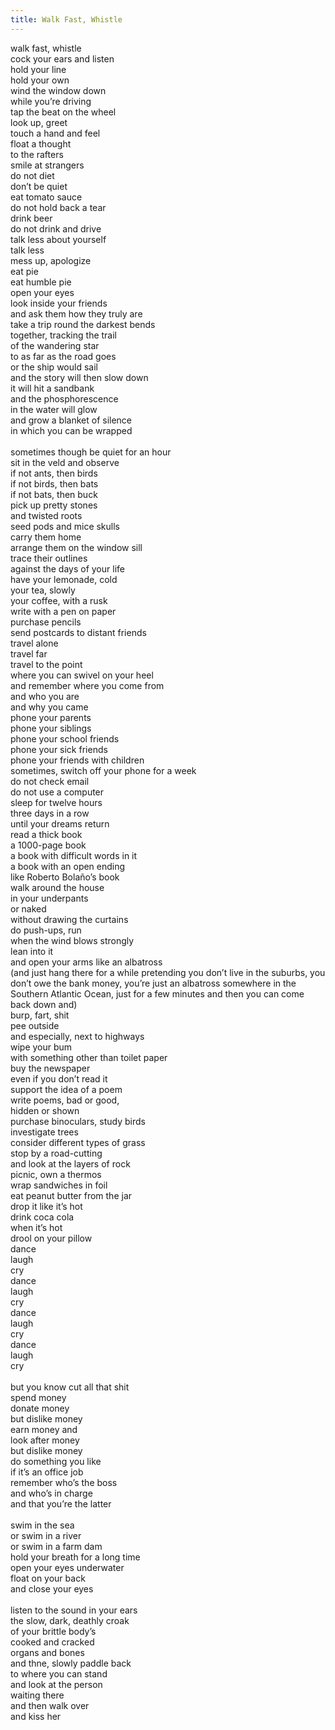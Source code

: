 ```yaml
---
title: Walk Fast, Whistle
---
```


walk fast, whistle<br>
cock your ears and listen<br>
hold your line<br>
hold your own<br>
wind the window down<br>
while you’re driving<br>
tap the beat on the wheel<br>
look up, greet<br>
touch a hand and feel<br>
float a thought<br>
to the rafters<br>
smile at strangers<br>
do not diet<br>
don’t be quiet<br>
eat tomato sauce<br>
do not hold back a tear<br>
drink beer<br>
do not drink and drive<br>
talk less about yourself<br>
talk less<br>
mess up, apologize<br>
eat pie<br>
eat humble pie<br>
open your eyes<br>
look inside your friends<br>
and ask them how they truly are<br>
take a trip round the darkest bends<br>
together, tracking the trail<br>
of the wandering star<br>
to as far as the road goes<br>
or the ship would sail<br>
and the story will then slow down<br>
it will hit a sandbank<br>
and the phosphorescence<br>
in the water will glow<br>
and grow a blanket of silence<br>
in which you can be wrapped<br>
<br>
sometimes though be quiet for an hour<br>
sit in the veld and observe<br>
if not ants, then birds<br>
if not birds, then bats<br>
if not bats, then buck<br>
pick up pretty stones<br>
and twisted roots<br>
seed pods and mice skulls<br>
carry them home<br>
arrange them on the window sill<br>
trace their outlines<br>
against the days of your life<br>
have your lemonade, cold<br>
your tea, slowly<br>
your coffee, with a rusk<br>
write with a pen on paper<br>
purchase pencils<br>
send postcards to distant friends<br>
travel alone<br>
travel far<br>
travel to the point<br>
where you can swivel on your heel<br>
and remember where you come from<br>
and who you are<br>
and why you came<br>
phone your parents<br>
phone your siblings<br>
phone your school friends<br>
phone your sick friends<br>
phone your friends with children<br>
sometimes, switch off your phone for a week<br>
do not check email<br>
do not use a computer<br>
sleep for twelve hours<br>
three days in a row<br>
until your dreams return<br>
read a thick book<br>
a 1000-page book<br>
a book with difficult words in it<br>
a book with an open ending<br>
like Roberto Bolaño’s book<br>
walk around the house<br>
in your underpants<br>
or naked<br>
without drawing the curtains<br>
do push-ups, run<br>
when the wind blows strongly<br>
lean into it<br>
and open your arms like an albatross<br>
(and just hang there for a while pretending you don’t live in the suburbs, you don’t owe the bank money, you’re just an albatross somewhere in the Southern Atlantic Ocean, just for a few minutes and then you can come back down and)<br>
burp, fart, shit<br>
pee outside<br>
and especially, next to highways<br>
wipe your bum<br>
with something other than toilet paper<br>
buy the newspaper<br>
even if you don’t read it<br>
support the idea of a poem<br>
write poems, bad or good,<br>
hidden or shown<br>
purchase binoculars, study birds<br>
investigate trees<br>
consider different types of grass<br>
stop by a road-cutting<br>
and look at the layers of rock<br>
picnic, own a thermos<br>
wrap sandwiches in foil<br>
eat peanut butter from the jar<br>
drop it like it’s hot<br>
drink coca cola<br>
when it’s hot<br>
drool on your pillow<br>
dance<br>
laugh<br>
cry<br>
dance<br>
laugh<br>
cry<br>
dance<br>
laugh<br>
cry<br>
dance<br>
laugh<br>
cry<br>
<br>
but you know cut all that shit<br>
spend money<br>
donate money<br>
but dislike money<br>
earn money and<br>
look after money<br>
but dislike money<br>
do something you like<br>
if it’s an office job<br>
remember who’s the boss<br>
and who’s in charge<br>
and that you’re the latter<br>
<br>
swim in the sea<br>
or swim in a river<br>
or swim in a farm dam<br>
hold your breath for a long time<br>
open your eyes underwater<br>
float on your back<br>
and close your eyes<br>
<br>
listen to the sound in your ears<br>
the slow, dark, deathly croak<br>
of your brittle body’s<br>
cooked and cracked<br>
organs and bones<br>
and thne, slowly paddle back<br>
to where you can stand<br>
and look at the person<br>
waiting there<br>
and then walk over<br>
and kiss her<br>
